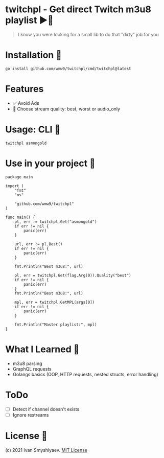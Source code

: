 # twitchpl - Get direct Twitch m3u8 playlist ▶️🎵
 > I know you were looking for a small lib to do that "dirty" job for you

# Installation 🔨
```go install github.com/wmw9/twitchpl/cmd/twitchpl@latest``` <br>

# Features
- ✅  Avoid Ads
- 🚀  Choose stream quality: best, worst or audio_only

# Usage: CLI 🔬
```twitchpl asmongold``` <br>

# Use in your project 🔬
```golang
package main

import (
	"fmt"
	"os"

	"github.com/wmw9/twitchpl"
)

func main() {
    pl, err := twitchpl.Get("asmongold")
    if err != nil {
        panic(err)
    }

    url, err := pl.Best()
    if err != nil {
        panic(err)
    }
    
    fmt.Println("Best m3u8:", url)

    pl, err = twitchpl.Get(flag.Arg(0)).Quality("best")
    if err != nil {
        panic(err)
    }
    fmt.Println("Best m3u8:", url)

    mpl, err = twitchpl.GetMPL(args[0])
    if err != nil {
        panic(err)
    }

    fmt.Println("Master playlist:", mpl)
}

```

# What I Learned 🧠
- m3u8 parsing
- GraphQL requests
- Golangs basics (OOP, HTTP requests, nested structs, error handling)

# ToDo
- [ ] Detect if channel doesn't exists
- [ ] Ignore restreams

# License 📑
(c) 2021 Ivan Smyshlyaev. [MIT License](https://tldrlegal.com/license/mit-license)
